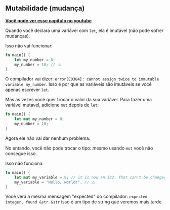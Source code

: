 ## Mutabilidade (mudança)

**[Você pode ver esse capítulo no youtube](https://youtu.be/Nyyd6qn7dZY)**

Quando você declara uma variável com `let`, ela é imutável (não pode sofrer mudanças).

Isso não vai funcionar:

```rust
fn main() {
    let my_number = 8;
    my_number = 10; // ⚠️
}
```

O compilador vai dizer: `error[E0384]: cannot assign twice to immutable variable my_number`. Isso é por que as variáveis são imutáveis se você apenas escrever `let`.

Mas as vezes você quer trocar o valor da sua variável. Para fazer uma variável mutavel, adicione `mut` depois de `let`:

```rust
fn main() {
    let mut my_number = 8;
    my_number = 10;
}
```

Agora ele não vai dar nenhum problema.

No entando, você não pode trocar o tipo: mesmo usando `mut` você não consegue isso.

Isso não funciona:

```rust
fn main() {
    let mut my_variable = 8; // it is now an i32. That can't be changed
    my_variable = "Hello, world!"; // ⚠️
}
```

Você verá a mesma mensagem "expected" do compilador: `expected integer, found &str`. `&str` isso é um tipo de string que veremos mais tarde.
